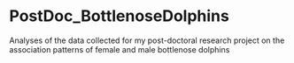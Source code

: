 # PostDoc_BottlenoseDolphins
Analyses of the data collected for my post-doctoral research project on the association patterns of female and male bottlenose dolphins

